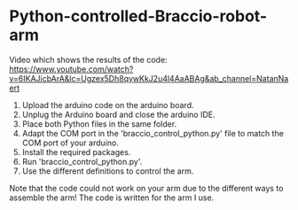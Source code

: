 # Python-controlled-Braccio-robot-arm
Video which shows the results of the code:
https://www.youtube.com/watch?v=6IKAJicbArA&lc=Ugzex5Dh8qywKkJ2u4l4AaABAg&ab_channel=NatanNaert

1. Upload the arduino code on the arduino board.
2. Unplug the Arduino board and close the arduino IDE.
3. Place both Python files in the same folder.
4. Adapt the COM port in the 'braccio_control_python.py' file to match the COM port of your arduino.
5. Install the required packages.
6. Run 'braccio_control_python.py'.
7. Use the different definitions to control the arm.

Note that the code could not work on your arm due to the different ways to assemble the arm! The code is written for the arm I use.
